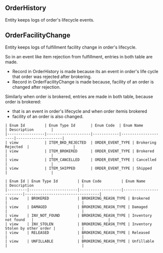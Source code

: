 
## **OrderHistory** 
  Entity keeps logs of order's lifecycle events.
  
## **OrderFacilityChange**
  Entity keeps logs of fulfillment facility change in order's lifecycle.

So in an event like item rejection from fulfillment, entries in both table are made. 
*  Record in OrderHistory is made because its an event in order's life cycle that order was rejected after brokering. 
*  Record in OrderFacilityChange is made because, facility of an order is changed after rejection.

Similarly when order is brokered, entries are made in both table, because order is brokered:
*  that is an event in order's lifecycle and when order itemis brokered
*  facility of an order is also changed.


```
| Enum Id         | Enum Type Id       | Enum Code  | Enum Name           | Description        |
|-----------------|--------------------|------------|---------------------|---------------------|
| view            | ITEM_BKD_REJECTED  | ORDER_EVENT_TYPE | Brokering Rejected  |                    |
| view            | ITEM_BROKERED      | ORDER_EVENT_TYPE | Brokered            |                    |
| view            | ITEM_CANCELLED     | ORDER_EVENT_TYPE | Cancelled           |                    |
| view            | ITEM_SHIPPED       | ORDER_EVENT_TYPE | Shipped             |                    |
```

```
| Enum Id | Enum Type Id         | Enum Code         | Enum Name              | Description                      |
|---------|----------------------|-------------------|------------------------|----------------------------------|
| view    | BROKERED             | BROKERING_REASN_TYPE | Brokered              |                                  |
| view    | DAMAGED              | BROKERING_REASN_TYPE | Damaged               |                                  |
| view    | INV_NOT_FOUND        | BROKERING_REASN_TYPE | Inventory not found   |                                  |
| view    | INV_STOLEN           | BROKERING_REASN_TYPE | Inventory Stolen by other order |            |
| view    | RELEASED             | BROKERING_REASN_TYPE | Released              |                                  |
| view    | UNFILLABLE           | BROKERING_REASN_TYPE | Unfillable            |                                  |
```
